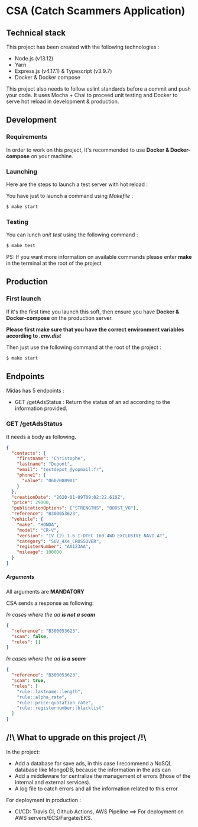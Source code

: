 # CSA (Catch Scammers Application)


## Technical stack
This project has been created with the following technologies :
- Node.js (v13.12)
- Yarn
- Express.js (v4.17.1) & Typescript (v3.9.7)
- Docker & Docker compose

This project also needs to follow eslint standards before a commit and push your code.
It uses Mocha + Chai to proceed unit testing and Docker to serve hot reload in development & production.

## Development
### Requirements
In order to work on this project, It's recommended to use **Docker & Docker-compose** on your machine.

### Launching
Here are the steps to launch a test server with hot reload :

You have just to launch a command using *Makefile* :
```bash
$ make start
```

### Testing
You can lunch *unit test* using the following command :
```bash
$ make test
``` 

PS: If you want more information on available commands please enter **make** in the terminal at the root of the project

## Production

### First launch
If it's the first time you launch this soft, then ensure you have **Docker & Docker-compose** on the production server.

**Please first make sure that you have the correct environment variables according to *.env.dist***

Then just use the following command at the root of the project :
```bash
$ make start
```



## Endpoints
Midas has 5 endpoints :
- GET /getAdsStatus : Return  the status of an ad according to the information provided.

### GET /getAdsStatus

It needs a body as following.

```json
{
  "contacts": {
    "firstname": "Christophe",
    "lastname": "Dupont",
    "email": "testdepot_@yopmail.fr",
    "phone1": {
      "value": "0607080901"
    }
  },
  "creationDate": "2020-01-09T09:02:22.610Z",
  "price": 29000,
  "publicationOptions": ["STRENGTHS", "BOOST_VO"],
  "reference": "B300053623",
  "vehicle": {
    "make": "HONDA",
    "model": "CR-V",
    "version": "IV (2) 1.6 I-DTEC 160 4WD EXCLUSIVE NAVI AT",
    "category": "SUV_4X4_CROSSOVER",
    "registerNumber": "AA123AA",
    "mileage": 100000
  }
}
```

##### Arguments
All arguments are **MANDATORY**

CSA sends a response as following:

*In cases where the ad **is not a scam***
```json
{
  "reference": "B300053623",
  "scam": false,
  "rules": []
}
```

*In cases where the ad **is a scam***
```json
{
  "reference": "B300053623",
  "scam": true,
  "rules": [
    "rule::lastname::length",
    "rule::alpha_rate",
    "rule::price:quotation_rate",
    "rule::registernumber::blacklist"
  ]
}
```


## /!\ What to upgrade on this project /!\

In the project:
- Add a database for save ads, in this case I recommend a NoSQL database like MongoDB, because the information in the ads can
- Add a middleware for centralize the management of errors (those of the internal and external services).
- A log file to catch errors and all the information related to this error

For deployment in production : 
- CI/CD: Travis CI, Github Actions, AWS Pipeline ==> For deployment on AWS servers/ECS/Fargate/EKS.
